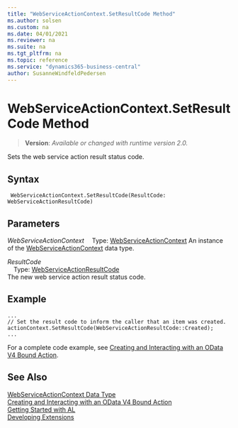 ```yaml
---
title: "WebServiceActionContext.SetResultCode Method"
ms.author: solsen
ms.custom: na
ms.date: 04/01/2021
ms.reviewer: na
ms.suite: na
ms.tgt_pltfrm: na
ms.topic: reference
ms.service: "dynamics365-business-central"
author: SusanneWindfeldPedersen
---
```

[//]: # (START>DO_NOT_EDIT)
[//]: # (IMPORTANT:Do not edit any of the content between here and the END>DO_NOT_EDIT.)
[//]: # (Any modifications should be made in the .xml files in the ModernDev repo.)
# WebServiceActionContext.SetResultCode Method
> **Version**: _Available or changed with runtime version 2.0._

Sets the web service action result status code.


## Syntax
```
 WebServiceActionContext.SetResultCode(ResultCode: WebServiceActionResultCode)
```
## Parameters
*WebServiceActionContext*
&emsp;Type: [WebServiceActionContext](webserviceactioncontext-data-type.md)
An instance of the [WebServiceActionContext](webserviceactioncontext-data-type.md) data type.

*ResultCode*  
&emsp;Type: [WebServiceActionResultCode](../webserviceactionresultcode/webserviceactionresultcode-option.md)  
The new web service action result status code.  



[//]: # (IMPORTANT: END>DO_NOT_EDIT)

## Example

```al
...
// Set the result code to inform the caller that an item was created.
actionContext.SetResultCode(WebServiceActionResultCode::Created);
...
```
For a complete code example, see [Creating and Interacting with an OData V4 Bound Action](../../devenv-creating-and-interacting-with-odatav4-bound-action.md).

## See Also
[WebServiceActionContext Data Type](webserviceactioncontext-data-type.md)  
[Creating and Interacting with an OData V4 Bound Action](../../devenv-creating-and-interacting-with-odatav4-bound-action.md)  
[Getting Started with AL](../../devenv-get-started.md)  
[Developing Extensions](../../devenv-dev-overview.md)